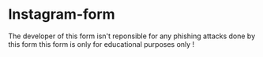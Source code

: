 # Instagram-form
The developer of this form isn't reponsible for any phishing attacks done by this form this form is only for educational purposes only !

